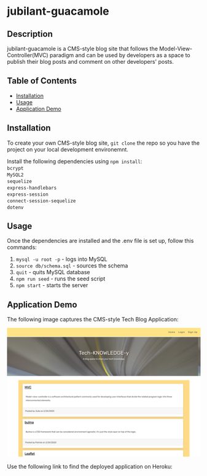 # jubilant-guacamole

## Description

jubilant-guacamole is a CMS-style blog site that follows the Model-View-Controller(MVC) paradigm and can be used by developers as a space to publish their blog posts and comment on other developers' posts.


## Table of Contents
* [Installation](#installation)
* [Usage](#usage)
* [Application Demo ](#application-demo)

## Installation

To create your own CMS-style blog site, `git clone` the repo so you have the project on your local development environemnt.

Install the following dependencies using `npm install`:  
`bcrypt`  
`MySQL2`  
`sequelize`  
`express-handlebars`  
`express-session`  
`connect-session-sequelize`  
`dotenv`  


## Usage

Once the dependencies are installed and the .env file is set up, follow this commands:

1. `mysql -u root -p` - logs into MySQL
2. `source db/schema.sql` - sources the schema
3. `quit` - quits MySQL database
4. `npm run seed` - runs the seed script
5. `npm start` - starts the server

## Application Demo

The following image captures the CMS-style Tech Blog Application:

![cms tech blog application.](/public/images/mvc-demo.png)

Use the following link to find the deployed application on Heroku:





